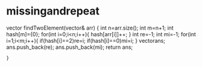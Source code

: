 # missingandrepeat
 vector<int> findTwoElement(vector<int>& arr) {
        int n=arr.size();
        int m=n+1;
        int hash[m]={0};
        for(int i=0;i<n;i++){
            hash[arr[i]]++;
        }
        int re=-1;
        int mi=-1;
        for(int i=1;i<m;i++){
            if(hash[i]==2)re=i;
            if(hash[i]==0)mi=i;
        }
        vector<int>ans;
        ans.push_back(re);
        ans.push_back(mi);
        return ans;
        
    }
